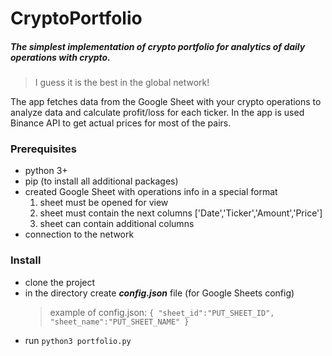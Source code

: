 # CryptoPortfolio

##### The simplest implementation of crypto portfolio for analytics of daily operations with crypto.  
>I guess it is the best in the global network!

The app fetches data from the Google Sheet with your crypto operations to analyze data and calculate profit/loss for each ticker.
In the app is used Binance API to get actual prices for most of the pairs.

### Prerequisites 
- python 3+
- pip (to install all additional packages)
- created Google Sheet with operations info in a special format
  1. sheet must be opened for view
  2. sheet must contain the next columns ['Date','Ticker','Amount','Price']
  3. sheet can contain additional columns
- connection to the network

### Install 
- clone the project
- in the directory create ***config.json*** file (for Google Sheets config)
  > example of config.json: `{ "sheet_id":"PUT_SHEET_ID", "sheet_name":"PUT_SHEET_NAME" }`
- run `python3 portfolio.py`
